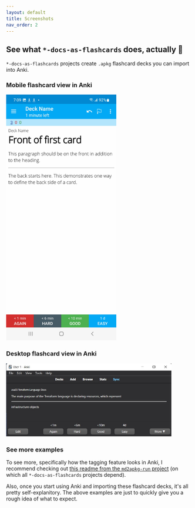 ```yaml
---
layout: default
title: Screenshots
nav_order: 2
---
```


## See what `*-docs-as-flashcards` does, actually 👀

`*-docs-as-flashcards` projects create `.apkg` flashcard decks you can import into Anki.

### Mobile flashcard view in Anki

<img src="./mobile-view.jpg" width="300">

### Desktop flashcard view in Anki

<img src="./desktop-view.jpg" width="450">

### See more examples

To see more, specifically how the tagging feature looks in Anki, I recommend checking out [this readme from the `md2apkg-run` project](https://github.com/asa55/md2apkg-run-demo) (on which all `*-docs-as-flashcards` projects depend).

Also, once you start using Anki and importing these flashcard decks, it's all pretty self-explanitory. The above examples are just to quickly give you a rough idea of what to expect.
